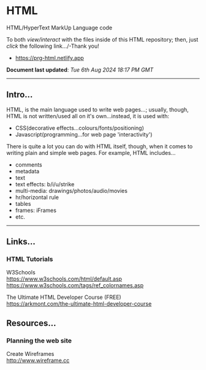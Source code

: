 # HTML
HTML/HyperText MarkUp Language code  

To both *view/interact* with the files inside of this HTML repository; then, just *click* the following link.../-Thank you!

- https://prg-html.netlify.app

**Document last updated**: *Tue 6th Aug 2024 18:17 PM GMT*

-----

## Intro...

HTML, is the main language used to write web pages...; usually, though, HTML is not written/used all on it's own...instead, it is used with: 

- CSS(decorative effects...colours/fonts/positioning)
- Javascript(programming...for web page 'interactivity')

There is quite a lot you can do with HTML itself, though, when it comes to writing plain and simple web pages. For example, HTML includes...

- comments
- metadata
- text
- text effects: b/i/u/strike
- multi-media: drawings/photos/audio/movies
- hr/horizontal rule
- tables
- frames: iFrames
- etc.

-----

## Links...

### HTML Tutorials  

W3Schools   
https://www.w3schools.com/html/default.asp  
https://www.w3schools.com/tags/ref_colornames.asp  

The Ultimate HTML Developer Course (FREE)  
https://arkmont.com/the-ultimate-html-developer-course  

## Resources...

### Planning the web site  

Create Wireframes  
http://www.wireframe.cc  


